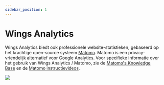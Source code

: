 ```yaml
---
sidebar_position: 1
---
```

# Wings Analytics 

Wings Analytics biedt ook professionele website-statistieken, gebaseerd op het krachtige open-source systeem  [Matomo](https://matomo.org). Matomo is een privacy-vriendelijk alternatief voor Google Analytics. Voor specifieke informatie over het gebruik van Wings Analytics / Matomo, zie de [Matomo's Knowledge Base](https://matomo.org/guides/) en de [Matomo instructievideos](https://matomo.org/web-analytics-training/).

![](https://screens.wings.dev/CleanShot-2022-08-28-at-11.28.52-G3VthoelT.png)